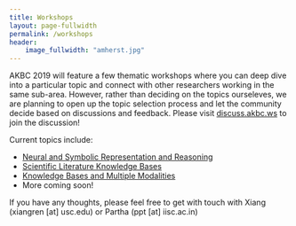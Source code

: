 ```yaml
---
title: Workshops
layout: page-fullwidth
permalink: /workshops
header:
    image_fullwidth: "amherst.jpg"
---
```


AKBC 2019 will feature a few thematic workshops where you can deep dive into a particular topic and connect with other researchers working in the same sub-area. However, rather than deciding on the topics ourseleves, we are planning to open up the topic selection process and let the community decide based on discussions and feedback. Please visit [discuss.akbc.ws](https://discuss.akbc.ws) to join the discussion!

Current topics include:
* [Neural and Symbolic Representation and Reasoning](https://sites.google.com/view/nsrr-akbc19)
* [Scientific Literature Knowledge Bases](https://sites.google.com/view/akbc-sci/home)
* [Knowledge Bases and Multiple Modalities](https://kb-mm.github.io/)
* More coming soon!

If you have any thoughts, please feel free to get with touch with Xiang (xiangren [at] usc.edu) or Partha (ppt [at] iisc.ac.in)
